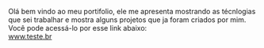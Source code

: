 
Olá bem vindo ao meu portifolio, ele me apresenta mostrando as técnlogias que sei trabalhar e mostra alguns projetos que ja foram criados por mim.<br>
Você pode acessá-lo por esse link abaixo:<br>
www.teste.br
